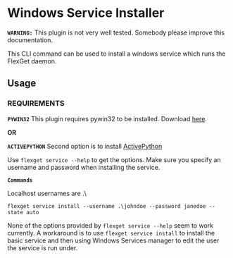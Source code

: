 # Windows Service Installer
**`WARNING:`** This plugin is not very well tested. Somebody please improve this documentation.

This CLI command can be used to install a windows service which runs the FlexGet daemon.

## Usage
### REQUIREMENTS
**`PYWIN32`**
This plugin requires pywin32 to be installed. Download [here](https://sourceforge.net/projects/pywin32/files/pywin32/Build%20220/).

**OR**

**`ACTIVEPYTHON`** Second option is to install [ActivePython](http://www.activestate.com/activepython/)

Use `flexget service --help` to get the options. Make sure you specify an username and password when installing the service.

**`Commands`**

Localhost usernames are .\

```
flexget service install --username .\johndoe --password janedoe --state auto
```



None of the options provided by `flexget service --help` seem to work currently. A workaround is to use `flexget service install` to install the basic service and then using Windows Services manager to edit the user the service is run under.

